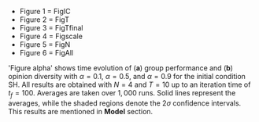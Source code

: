 - Figure 1 = FigIC
- Figure 2 = FigT
- Figure 3 = FigTfinal
- Figure 4 = Figscale
- Figure 5 = FigN
- Figure 6 = FigAll

'Figure alpha' shows time evolution of (**a**) group performance and (**b**) opinion diversity with $\alpha=0.1$, $\alpha=0.5$, and $\alpha=0.9$ for the initial condition SH.
All results are obtained with $N=4$ and $T=10$ up to an iteration time of $t_f=100$.
Averages are taken over $1,000$ runs. Solid lines represent the averages, while the shaded regions denote the $2\sigma$ confidence intervals. This results are mentioned in **Model** section.
